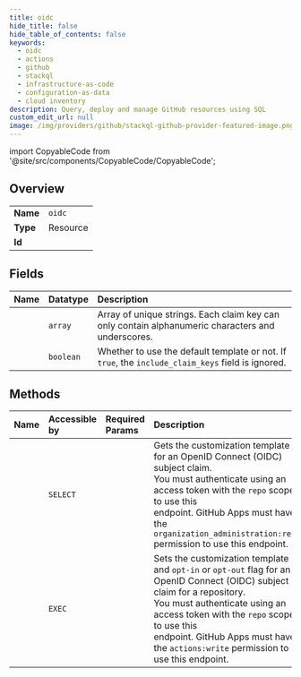 ```yaml
---
title: oidc
hide_title: false
hide_table_of_contents: false
keywords:
  - oidc
  - actions
  - github    
  - stackql
  - infrastructure-as-code
  - configuration-as-data
  - cloud inventory
description: Query, deploy and manage GitHub resources using SQL
custom_edit_url: null
image: /img/providers/github/stackql-github-provider-featured-image.png
---
```


import CopyableCode from '@site/src/components/CopyableCode/CopyableCode';




## Overview
<table><tbody>
<tr><td><b>Name</b></td><td><code>oidc</code></td></tr>
<tr><td><b>Type</b></td><td>Resource</td></tr>
<tr><td><b>Id</b></td><td><CopyableCode code="github.actions.oidc" /></td></tr>
</tbody></table>

## Fields
| Name | Datatype | Description |
|:-----|:---------|:------------|
| <CopyableCode code="include_claim_keys" /> | `array` | Array of unique strings. Each claim key can only contain alphanumeric characters and underscores. |
| <CopyableCode code="use_default" /> | `boolean` | Whether to use the default template or not. If `true`, the `include_claim_keys` field is ignored. |
## Methods
| Name | Accessible by | Required Params | Description |
|:-----|:--------------|:----------------|:------------|
| <CopyableCode code="get_custom_oidc_sub_claim_for_repo" /> | `SELECT` | <CopyableCode code="owner, repo" /> | Gets the customization template for an OpenID Connect (OIDC) subject claim.<br />You must authenticate using an access token with the `repo` scope to use this<br />endpoint. GitHub Apps must have the `organization_administration:read` permission to use this endpoint. |
| <CopyableCode code="set_custom_oidc_sub_claim_for_repo" /> | `EXEC` | <CopyableCode code="owner, repo, data__use_default" /> | Sets the customization template and `opt-in` or `opt-out` flag for an OpenID Connect (OIDC) subject claim for a repository.<br />You must authenticate using an access token with the `repo` scope to use this<br />endpoint. GitHub Apps must have the `actions:write` permission to use this endpoint. |
